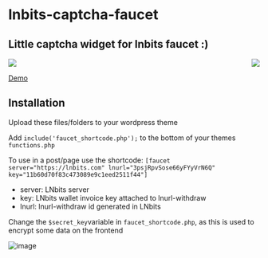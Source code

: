 # lnbits-captcha-faucet
## Little captcha widget for lnbits faucet :)
<div style="display: inline-block; width: 100%;">
<img style="float:left;" src="https://i.imgur.com/rcho8fa.png">
<img style="float:right;" src="https://i.imgur.com/DxQphoE.png">
</div>

<a href="http://jigawatt.co/wordpress-bitcoin-lnurl-withdraw-faucet-with-captcha/">Demo</a>

## Installation
Upload these files/folders to your wordpress theme

Add ```include('faucet_shortcode.php');``` to the bottom of your themes ```functions.php```

To use in a post/page use the shortcode: ```[faucet server="https://lnbits.com" lnurl="3psjRpvSose66yFYyVrN6Q" key="11b60d70f83c473089e9c1eed2511f44"]```

* server: LNbits server
* key: LNbits wallet invoice key attached to lnurl-withdraw
* lnurl: lnurl-withdraw id generated in LNbits

Change the ```$secret_key```variable in ```faucet_shortcode.php```, as this is used to encrypt some data on the frontend 

![image](https://user-images.githubusercontent.com/33088785/112185376-137c5e00-8bf8-11eb-97ec-dbdb6553da0e.png)
